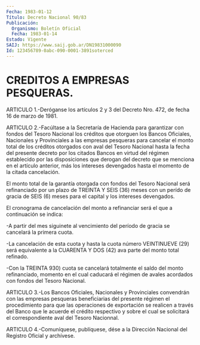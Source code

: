 ```yaml
---
Fecha: 1983-01-12
Título: Decreto Nacional 90/83
Publicación:
  Organismo: Boletín Oficial
  Fecha: 1983-01-14
Estado: Vigente
SAIJ: https://www.saij.gob.ar/DN19831000090
Id: 123456789-0abc-090-0001-3891soterced
---
```

# CREDITOS A EMPRESAS PESQUERAS.

<a id="1"></a>
ARTICULO 1.-Deróganse los artículos 2 y 3 del Decreto Nro. 472, de fecha 16 de marzo de 1981.

<a id="2"></a>
ARTICULO  2.-Facúltase  a  la  Secretaría  de  Hacienda  para garantizar   con  fondos  del  Tesoro  Nacional  los  créditos  que otorguen los  Bancos  Oficiales,  Nacionales  y  Provinciales a las empresas  pesqueras  para cancelar el monto total de  los  créditos otorgados  con  aval del    Tesoro  Nacional  hasta  la  fecha  del presente decreto  por  los  citados  Bancos  en  virtud del régimen establecido por las disposiciones que derogan del  decreto  que  se menciona  en  el  artículo  anterior,  más los intereses devengados hasta el momento de la citada cancelación.

El  monto  total  de  la garantía otorgada con  fondos  del  Tesoro Nacional será refinanciado  por  un  plazo  de  TREINTA Y SEIS (36) meses con un perído de gracia de SEIS (6) meses para  el  capital y los intereses devengados.

El cronograma de cancelación del monto a refinanciar será el  que a continuación se indica:

-A  partir  del mes siguinete al vencimiento del período de gracia se cancelará la primera cuota.

-La cancelación  de esta cuota y hasta la cuota número VEINTINUEVE (29) será equivalente  a la CUARENTA Y DOS (42) ava parte del monto total refinado.

-Con la TREINTA 930) cuota  se  cancelará  totalmente el saldo del monto  refinanciado,  momento  en el cual caducará  el  régimen  de avales acordados con fondos del Tesoro Nacional.

<a id="3"></a>
ARTICULO  3.-Los  Bancos  Oficiales, Nacionales y Provinciales convendrán con las empresas pesqueras  beneficiarias  del  presente régimen  el  procedimiento  para que las operaciones de exportación se  realicen  a  través  del  Banco   que  le  acuerde  el  crédito respectivo y sobre el cual se solicitará  el  correspondiente  aval del Tesoro Nacionnal.

<a id="4"></a>
ARTICULO  4.-Comuníquese,  publíquese,  dése  a  la  Dirección Nacional del Registro Oficial y archívese.
